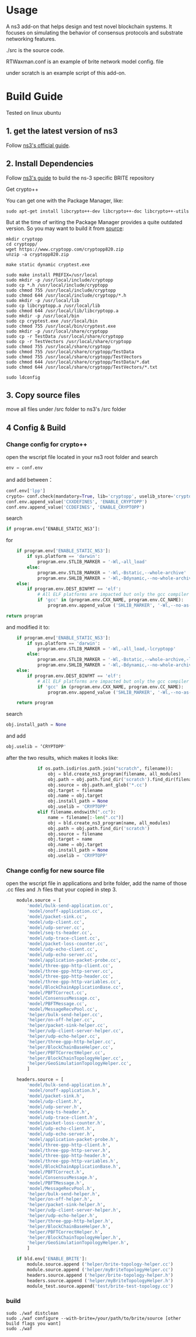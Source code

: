 # Usage
A ns3 add-on that helps design and test novel blockchain systems. It focuses on simulating the behavior of consensus protocols and substrate networking features.

./src is the source code. 

RTWaxman.conf is an example of brite network model config. file

under scratch is an example script of this add-on.


# Build Guide
Tested on linux ubuntu
## 1. get the latest version of ns3
Follow [ns3's official guide](https://www.nsnam.org/wiki/Installation).

## 2. Install Dependencies
Follow [ns3's guide](https://www.nsnam.org/docs/models/html/brite.html) to build the ns-3 specific BRITE repository

Get crypto++

You can get one with the Package Manager, like:
```shell
sudo apt-get install libcrypto++-dev libcrypto++-doc libcrypto++-utils
```
But at the time of writing the Package Manager provides a quite outdated version. So you may want to build it from [source](https://www.cryptopp.com/#download):
```shell
mkdir cryptopp
cd cryptopp/
wget https://www.cryptopp.com/cryptopp820.zip
unzip -a cryptopp820.zip
```
```shell
make static dynamic cryptest.exe
```
```shell
sudo make install PREFIX=/usr/local
sudo mkdir -p /usr/local/include/cryptopp
sudo cp *.h /usr/local/include/cryptopp
sudo chmod 755 /usr/local/include/cryptopp
sudo chmod 644 /usr/local/include/cryptopp/*.h
sudo mkdir -p /usr/local/lib
sudo cp libcryptopp.a /usr/local/lib
sudo chmod 644 /usr/local/lib/libcryptopp.a
sudo mkdir -p /usr/local/bin
sudo cp cryptest.exe /usr/local/bin
sudo chmod 755 /usr/local/bin/cryptest.exe
sudo mkdir -p /usr/local/share/cryptopp
sudo cp -r TestData /usr/local/share/cryptopp
sudo cp -r TestVectors /usr/local/share/cryptopp
sudo chmod 755 /usr/local/share/cryptopp
sudo chmod 755 /usr/local/share/cryptopp/TestData
sudo chmod 755 /usr/local/share/cryptopp/TestVectors
sudo chmod 644 /usr/local/share/cryptopp/TestData/*.dat
sudo chmod 644 /usr/local/share/cryptopp/TestVectors/*.txt
```
```shell
sudo ldconfig
```

## 3. Copy source files 
move all files under /src folder to ns3's /src folder

## 4 Config & Build

### Change config for crypto++

open the wscript file located in your ns3 root folder and search
```python
env = conf.env
```
and add between：
```python
conf.env['lpp'] 
crypto= conf.check(mandatory=True, lib='cryptopp', uselib_store='cryptopp')
conf.env.append_value('CXXDEFINES', 'ENABLE_CRYPTOPP')
conf.env.append_value('CCDEFINES', 'ENABLE_CRYPTOPP')
```
search
```python
if program.env[‘ENABLE_STATIC_NS3’]:
```
for
```python
    if program.env['ENABLE_STATIC_NS3']:
        if sys.platform == 'darwin':
            program.env.STLIB_MARKER = '-Wl,-all_load'
        else:
            program.env.STLIB_MARKER = '-Wl,-Bstatic,--whole-archive'
            program.env.SHLIB_MARKER = '-Wl,-Bdynamic,--no-whole-archive'
    else:
        if program.env.DEST_BINFMT == 'elf':
            # All ELF platforms are impacted but only the gcc compiler has a flag to fix it.
            if 'gcc' in (program.env.CXX_NAME, program.env.CC_NAME): 
                program.env.append_value ('SHLIB_MARKER', '-Wl,--no-as-needed')

return program
```
and modified it to:
```python
    if program.env['ENABLE_STATIC_NS3']:
        if sys.platform == 'darwin':
            program.env.STLIB_MARKER = '-Wl,-all_load,-lcryptopp'
        else:
            program.env.STLIB_MARKER = '-Wl,-Bstatic,--whole-archive,-lcryptopp'
            program.env.SHLIB_MARKER = '-Wl,-Bdynamic,--no-whole-archive,-lcryptopp'
    else:
        if program.env.DEST_BINFMT == 'elf':
            # All ELF platforms are impacted but only the gcc compiler has a flag to fix it.
            if 'gcc' in (program.env.CXX_NAME, program.env.CC_NAME): 
                program.env.append_value ('SHLIB_MARKER', '-Wl,--no-as-needed,-lcryptopp')

    return program
```
search
```python
obj.install_path = None
```
and add 
```python
obj.uselib = ‘CRYPTOPP'
```
after the two results, which makes it looks like:
```python
            if os.path.isdir(os.path.join("scratch", filename)):
                obj = bld.create_ns3_program(filename, all_modules)
                obj.path = obj.path.find_dir('scratch').find_dir(filename)
                obj.source = obj.path.ant_glob('*.cc')
                obj.target = filename
                obj.name = obj.target
                obj.install_path = None
                obj.uselib = 'CRYPTOPP' 
            elif filename.endswith(".cc"):
                name = filename[:-len(".cc")]
                obj = bld.create_ns3_program(name, all_modules)
                obj.path = obj.path.find_dir('scratch')
                obj.source = filename
                obj.target = name
                obj.name = obj.target
                obj.install_path = None
                obj.uselib = 'CRYPTOPP' 
```

### Change config for new source file
open the wscript file in applications and brite folder, add the name of those .cc files and .h files that your copied in step 3. 
```python
    module.source = [
        'model/bulk-send-application.cc',
        'model/onoff-application.cc',
        'model/packet-sink.cc',
        'model/udp-client.cc',
        'model/udp-server.cc',
        'model/seq-ts-header.cc',
        'model/udp-trace-client.cc',
        'model/packet-loss-counter.cc',
        'model/udp-echo-client.cc',
        'model/udp-echo-server.cc',
        'model/application-packet-probe.cc',
        'model/three-gpp-http-client.cc',
        'model/three-gpp-http-server.cc',
        'model/three-gpp-http-header.cc',
        'model/three-gpp-http-variables.cc', 
        'model/BlockChainApplicationBase.cc',
        'model/PBFTCorrect.cc',
        'model/ConsensusMessage.cc',
        'model/PBFTMessage.cc',
        'model/MessageRecvPool.cc',
        'helper/bulk-send-helper.cc',
        'helper/on-off-helper.cc',
        'helper/packet-sink-helper.cc',
        'helper/udp-client-server-helper.cc',
        'helper/udp-echo-helper.cc',
        'helper/three-gpp-http-helper.cc',
        'helper/BlockChainBaseHelper.cc',
        'helper/PBFTCorrectHelper.cc',
        'helper/BlockChainTopologyHelper.cc',
        'helper/GeoSimulationTopologyHelper.cc',
        ]
```
```python
    headers.source = [
        'model/bulk-send-application.h',
        'model/onoff-application.h',
        'model/packet-sink.h',
        'model/udp-client.h',
        'model/udp-server.h',
        'model/seq-ts-header.h',
        'model/udp-trace-client.h',
        'model/packet-loss-counter.h',
        'model/udp-echo-client.h',
        'model/udp-echo-server.h',
        'model/application-packet-probe.h',
        'model/three-gpp-http-client.h',
        'model/three-gpp-http-server.h',
        'model/three-gpp-http-header.h',
        'model/three-gpp-http-variables.h',
        'model/BlockChainApplicationBase.h',
        'model/PBFTCorrect.h',
        'model/ConsensusMessage.h',
        'model/PBFTMessage.h',
        'model/MessageRecvPool.h',
        'helper/bulk-send-helper.h',
        'helper/on-off-helper.h',
        'helper/packet-sink-helper.h',
        'helper/udp-client-server-helper.h',
        'helper/udp-echo-helper.h',
        'helper/three-gpp-http-helper.h',
        'helper/BlockChainBaseHelper.h',
        'helper/PBFTCorrectHelper.h',
        'helper/BlockChainTopologyHelper.h',
        'helper/GeoSimulationTopologyHelper.h',
        ]
```
```python
    if bld.env['ENABLE_BRITE']:
        module.source.append ('helper/brite-topology-helper.cc')
        module.source.append ('helper/myBriteTopologyHelper.cc')
        headers.source.append ('helper/brite-topology-helper.h')
        headers.source.append ('helper/myBriteTopologyHelper.h')
        module_test.source.append('test/brite-test-topology.cc')
```
### build
```shell
sudo ./waf distclean
sudo ./waf configure --with-brite=/your/path/to/brite/source [other build flags you want]
sudo ./waf
```
